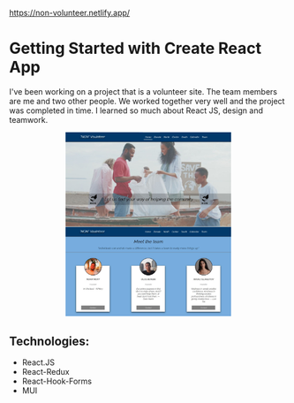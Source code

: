 https://non-volunteer.netlify.app/
# Getting Started with Create React App

I've been working on a project that is a volunteer site. The team members are me and two other people. We worked together very well and the project was completed in time. I learned so much about React JS, design and teamwork.

<p align="center"><img src="./Readme-Image.jpg" width="300" /></p>

## Technologies:

* React.JS
* React-Redux
* React-Hook-Forms
* MUI
